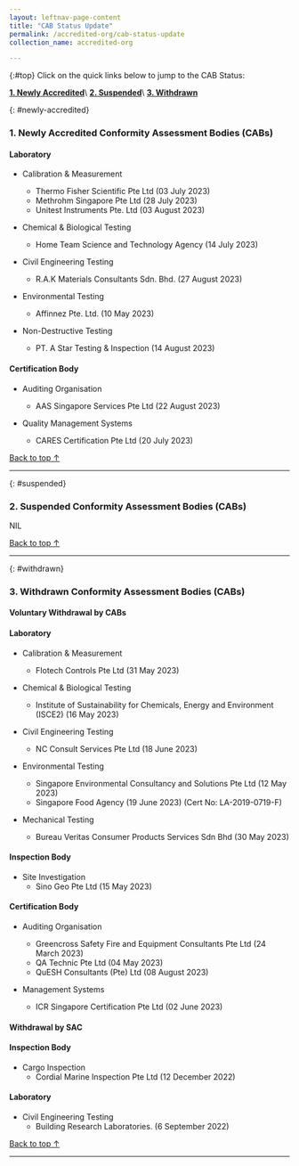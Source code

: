 ```yaml
---
layout: leftnav-page-content
title: "CAB Status Update"
permalink: /accredited-org/cab-status-update
collection_name: accredited-org

---
```


{:#top}
Click on the quick links below to jump to the CAB Status:

**[1. Newly Accredited](#newly-accredited)**\\
**[2. Suspended](#suspended)**\\
**[3. Withdrawn](#withdrawn)**


{: #newly-accredited}
### 1. Newly Accredited Conformity Assessment Bodies (CABs) 
   

#### Laboratory

* Calibration & Measurement
  * Thermo Fisher Scientific Pte Ltd (03 July 2023)
  * Methrohm Singapore Pte Ltd (28 July 2023)
  * Unitest Instruments Pte. Ltd (03 August 2023)


* Chemical & Biological Testing
  * Home Team Science and Technology Agency (14 July 2023)


* Civil Engineering Testing
  * R.A.K Materials Consultants Sdn. Bhd. (27 August 2023)


* Environmental Testing
  * Affinnez Pte. Ltd. (10 May 2023)


* Non-Destructive Testing
  * PT. A Star Testing & Inspection (14 August 2023)


#### Certification Body

* Auditing Organisation
  * AAS Singapore Services Pte Ltd (22 August 2023)

* Quality Management Systems
  * CARES Certification Pte Ltd (20 July 2023)








[Back to top ↑](#top)

---

{: #suspended}
### 2. Suspended Conformity Assessment Bodies (CABs)

NIL

 
 

[Back to top ↑](#top)

---

{: #withdrawn}
### 3. Withdrawn Conformity Assessment Bodies (CABs)


#### **Voluntary Withdrawal by CABs**

#### Laboratory

* Calibration & Measurement
  * Flotech Controls Pte Ltd (31 May 2023)

* Chemical & Biological Testing
  * Institute of Sustainability for Chemicals, Energy and Environment (ISCE2) (16 May 2023)

* Civil Engineering Testing
  * NC Consult Services Pte Ltd (18 June 2023)

* Environmental Testing
  * Singapore Environmental Consultancy and Solutions Pte Ltd (12 May 2023)
  * Singapore Food Agency (19 June 2023) (Cert No: LA-2019-0719-F)

* Mechanical Testing
  * Bureau Veritas Consumer Products Services Sdn Bhd (30 May 2023)


#### Inspection Body

* Site Investigation
  * Sino Geo Pte Ltd (15 May 2023)


#### Certification Body

* Auditing Organisation
  * Greencross Safety Fire and Equipment Consultants Pte Ltd (24 March 2023)
  * QA Technic Pte Ltd (04 May 2023) 
  * QuESH Consultants (Pte) Ltd (08  August 2023)

* Management Systems
  * ICR Singapore Certification Pte Ltd (02 June 2023)


#### **Withdrawal by SAC**

#### Inspection Body

* Cargo Inspection
  * Cordial Marine Inspection Pte Ltd (12 December 2022)


#### Laboratory

* Civil Engineering Testing
  * Building Research Laboratories. (6  September 2022)
  
  

[Back to top ↑](#top)

---


